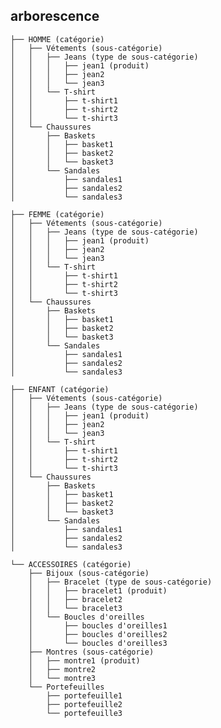 ## arborescence


    ├── HOMME (catégorie)
    │   ├── Vétements (sous-catégorie)
    │   │   ├── Jeans (type de sous-catégorie)
    │   │   │   ├── jean1 (produit)
    │   │   │   ├── jean2
    │   │   │   └── jean3
    │   │   └── T-shirt
    │   │       ├── t-shirt1
    │   │       ├── t-shirt2
    │   │       └── t-shirt3
    │   └── Chaussures
    │       ├── Baskets
    │       │   ├── basket1
    │       │   ├── basket2
    │       │   └── basket3
    │       └── Sandales
    │           ├── sandales1
    │           ├── sandales2
    │           └── sandales3

    ├── FEMME (catégorie)
    │   ├── Vétements (sous-catégorie)
    │   │   ├── Jeans (type de sous-catégorie)
    │   │   │   ├── jean1 (produit)
    │   │   │   ├── jean2
    │   │   │   └── jean3
    │   │   └── T-shirt
    │   │       ├── t-shirt1
    │   │       ├── t-shirt2
    │   │       └── t-shirt3
    │   └── Chaussures
    │       ├── Baskets
    │       │   ├── basket1
    │       │   ├── basket2
    │       │   └── basket3
    │       └── Sandales
    │           ├── sandales1
    │           ├── sandales2
    │           └── sandales3

    ├── ENFANT (catégorie)
    │   ├── Vétements (sous-catégorie)
    │   │   ├── Jeans (type de sous-catégorie)
    │   │   │   ├── jean1 (produit)
    │   │   │   ├── jean2
    │   │   │   └── jean3
    │   │   └── T-shirt
    │   │       ├── t-shirt1
    │   │       ├── t-shirt2
    │   │       └── t-shirt3
    │   └── Chaussures
    │       ├── Baskets
    │       │   ├── basket1
    │       │   ├── basket2
    │       │   └── basket3
    │       └── Sandales
    │           ├── sandales1
    │           ├── sandales2
    │           └── sandales3

    └── ACCESSOIRES (catégorie)
        ├── Bijoux (sous-catégorie)
        │   ├── Bracelet (type de sous-catégorie)
        │   │   ├── bracelet1 (produit)
        │   │   ├── bracelet2
        │   │   └── bracelet3
        │   └── Boucles d'oreilles
        │       ├── boucles d'oreilles1
        │       ├── boucles d'oreilles2
        │       └── boucles d'oreilles3
        ├── Montres (sous-catégorie)
        │   ├── montre1 (produit)
        │   ├── montre2
        │   └── montre3
        └── Portefeuilles
            ├── portefeuille1
            ├── portefeuille2
            └── portefeuille3



